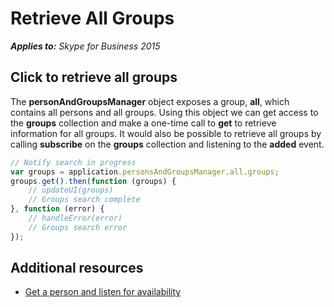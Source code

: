 
# Retrieve All Groups


 _**Applies to:** Skype for Business 2015_

## Click to retrieve all groups

The **personAndGroupsManager** object exposes a group, **all**, which contains all persons and all groups.  Using this object we can get access to the **groups** collection and make a one-time call to **get** to retrieve information for all groups.  It would also be possible to retrieve all groups by calling **subscribe** on the **groups** collection and listening to the **added** event.

```js
// Notify search in progress
var groups = application.personsAndGroupsManager.all.groups;
groups.get().then(function (groups) {
    // updateUI(groups)
    // Groups search complete
}, function (error) {
    // handleError(error)
    // Groups search error
});
```

## Additional resources

- [Get a person and listen for availability](ListenForAvailability.md)
